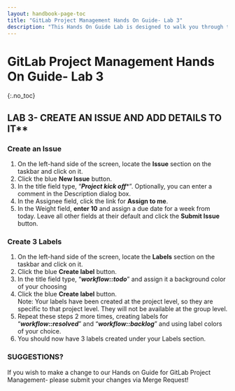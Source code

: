 ```yaml
---
layout: handbook-page-toc
title: "GitLab Project Management Hands On Guide- Lab 3"
description: "This Hands On Guide Lab is designed to walk you through the lab exercises used in the GitLab Project Management course."
---
```

# GitLab Project Management Hands On Guide- Lab 3
{:.no_toc}

## LAB 3- CREATE AN ISSUE AND ADD DETAILS TO IT** 

### Create an Issue

1. On the left-hand side of the screen, locate the **Issue** section on the taskbar and click on it.  
2. Click the blue **New Issue** button.  
3. In the title field type, “***Project kick off****”.  Optionally, you can enter a comment in the Description dialog box.  
4. In the Assignee field, click the link for **Assign to me**. 
5. In the Weight field, **enter 10** and assign a due date for a week from today. Leave all other fields at their default and click the **Submit Issue** button. 

### Create 3 Labels 
1. On the left-hand side of the screen, locate the **Labels** section on the taskbar and click on it.  
2. Click the blue **Create label** button.  
3. In the title field type, “***workflow::todo***”  and assign it a background color of your choosing 
4. Click the blue **Create label** button.  
Note: Your labels have been created at the project level, so they are specific to that project level. They will not be available at the group level. 
5. Repeat these steps 2 more times, creating labels for “***workflow::resolved***”  and “***workflow::backlog***”  and using label colors of your choice. 
6. You should now have 3 labels created under your Labels section.  

### SUGGESTIONS?

If you wish to make a change to our Hands on Guide for GitLab Project Management- please submit your changes via Merge Request!

